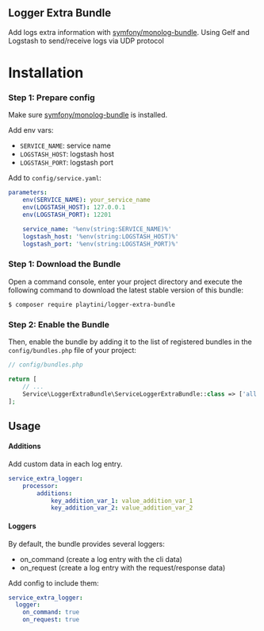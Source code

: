 Logger Extra Bundle
-------------------

Add logs extra information with [symfony/monolog-bundle](https://symfony.com/doc/current/logging.html).
Using Gelf and Logstash to send/receive logs via UDP protocol

Installation
============

### Step 1: Prepare config

Make sure [symfony/monolog-bundle](https://symfony.com/doc/current/logging.html) is installed.

Add env vars:
* `SERVICE_NAME`: service name
* `LOGSTASH_HOST`: logstash host
* `LOGSTASH_PORT`: logstash port

Add to `config/service.yaml`:
```yaml
parameters:
    env(SERVICE_NAME): your_service_name
    env(LOGSTASH_HOST): 127.0.0.1
    env(LOGSTASH_PORT): 12201

    service_name: '%env(string:SERVICE_NAME)%'
    logstash_host: '%env(string:LOGSTASH_HOST)%'
    logstash_port: '%env(string:LOGSTASH_PORT)%'
```

### Step 1: Download the Bundle

Open a command console, enter your project directory and execute the
following command to download the latest stable version of this bundle:

```console
$ composer require playtini/logger-extra-bundle
```

### Step 2: Enable the Bundle

Then, enable the bundle by adding it to the list of registered bundles
in the `config/bundles.php` file of your project:

```php
// config/bundles.php

return [
    // ...
    Service\LoggerExtraBundle\ServiceLoggerExtraBundle::class => ['all' => true],
];
```

## Usage

#### Additions
Add custom data in each log entry.
```yaml
service_extra_logger:
    processor:
        additions:
            key_addition_var_1: value_addition_var_1
            key_addition_var_2: value_addition_var_2
```

#### Loggers

By default, the bundle provides several loggers:
* on_command (create a log entry with the cli data)
* on_request (create a log entry with the request/response data)

Add config to include them:
```yaml
service_extra_logger:
  logger:
    on_command: true
    on_request: true
```